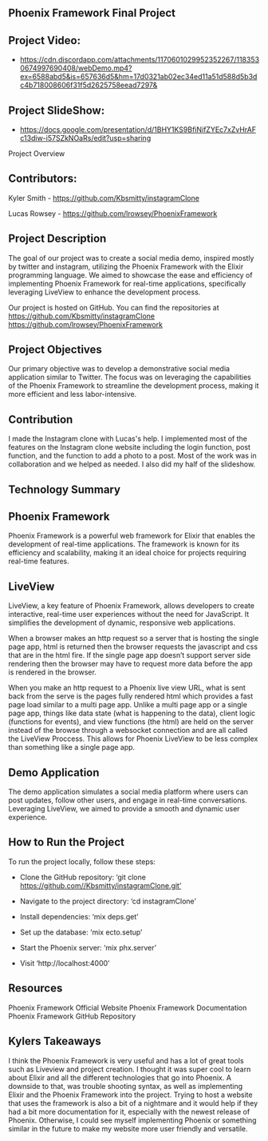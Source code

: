 ## Phoenix Framework Final Project
## Project Video:
* https://cdn.discordapp.com/attachments/1170601029952352267/1183530674997690408/webDemo.mp4?ex=6588abd5&is=657636d5&hm=17d0321ab02ec34ed11a51d588d5b3dc4b718008606f31f5d2625758eead7297&

## Project SlideShow:
* https://docs.google.com/presentation/d/1BHY1KS9BfiNifZYEc7xZvHrAFc13diw-i57SZkNOaRs/edit?usp=sharing

Project Overview
## Contributors: 
Kyler Smith - https://github.com/Kbsmitty/instagramClone

Lucas Rowsey - https://github.com/lrowsey/PhoenixFramework

## Project Description

The goal of our project was to create a social media demo, inspired mostly by twitter and instagram, utilizing the Phoenix Framework with the Elixir programming language. We aimed to showcase the ease and efficiency of implementing Phoenix Framework for real-time applications, specifically leveraging LiveView to enhance the development process. 


Our project is hosted on GitHub. You can find the repositories at 
https://github.com/Kbsmitty/instagramClone 
https://github.com/lrowsey/PhoenixFramework

## Project Objectives 

Our primary objective was to develop a demonstrative social media application similar to Twitter. The focus was on leveraging the capabilities of the Phoenix Framework to streamline the development process, making it more efficient and less labor-intensive. 

## Contribution
I made the Instagram clone with Lucas's help. I implemented most of the features on the Instagram clone website including the login function, post function, and the function to add a photo to a post. Most of the work was in collaboration and we helped as needed. I also did my half of the slideshow.

## Technology Summary

## Phoenix Framework

Phoenix Framework is a powerful web framework for Elixir that enables the development of real-time applications. The framework is known for its efficiency and scalability, making it an ideal choice for projects requiring real-time features. 

## LiveView

LiveView, a key feature of Phoenix Framework, allows developers to create interactive, real-time user experiences without the need for JavaScript. It simplifies the development of dynamic, responsive web applications. 

When a browser makes an http request so a server that is hosting the single page app, html is returned then the browser requests the javascript and css that are in the html fire. If the single page app doesn’t support server side rendering then the browser may have to request more data before the app is rendered in the browser. 

When you make an http request to a Phoenix live view URL, what is sent back from the serve is the pages fully rendered html which provides a fast page load similar to a multi page app. Unlike a multi page app or a single page app, things like data state (what is happening to the data), client logic (functions for events), and view functions (the html) are held on the server instead of the browse through a websocket connection and are all called the LiveView Proccess. This allows for Phoenix LiveView to be less complex than something like a single page app. 

## Demo Application

The demo application simulates a social media platform where users can post updates, follow other users, and engage in real-time conversations. Leveraging LiveView, we aimed to provide a smooth and dynamic user experience. 

## How to Run the Project

To run the project locally, follow these steps: 
* Clone the GitHub repository: ‘git clone https://github.com//Kbsmitty/instagramClone.git’
* Navigate to the project directory: ‘cd instagramClone’
* Install dependencies: ‘mix deps.get’
* Set up the database: ‘mix ecto.setup’
* Start the Phoenix server: ‘mix phx.server’

*	Visit ‘http://localhost:4000’

## Resources
Phoenix Framework Official Website
Phoenix Framework Documentation
Phoenix Framework GitHub Repository

## Kylers Takeaways

I think the Phoenix Framework is very useful and has a lot of great tools such as Liveview and project creation. I thought it was super cool to learn about Elixir and all the different technologies that go into Phoenix. A downside to that, was trouble shooting syntax, as well as implementing Elixir and the Phoenix Framework into the project. Trying to host a website that uses the framework is also a bit of a nightmare and it would help if they had a bit more documentation for it, especially with the newest release of Phoenix. Otherwise, I could see myself implementing Phoenix or something similar in the future to make my website more user friendly and versatile. 
